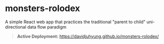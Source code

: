 # monsters-rolodex

A simple React web app that practices the traditional "parent to child" uni-directional data flow paradigm



> **Active Deployment:** https://davidjuhyung.github.io/monsters-rolodex/
